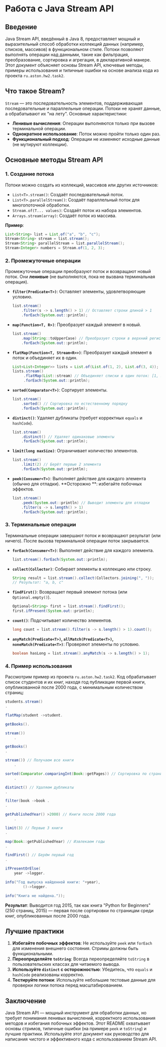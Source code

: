 # Работа с Java Stream API

## Введение

Java Stream API, введённый в Java 8, предоставляет мощный и выразительный способ обработки коллекций
данных (например, списков, массивов) в функциональном стиле. Потоки позволяют выполнять операции над
данными, такие как фильтрация, преобразование, сортировка и агрегация, в декларативной манере. Этот
документ объясняет основы Stream API, ключевые методы, примеры использования и типичные ошибки на
основе анализа кода из проекта `ru.aston.hw2.task2`.

## Что такое Stream?

`Stream` — это последовательность элементов, поддерживающая последовательные и параллельные
операции. Потоки не хранят данные, а обрабатывают их "на лету". Основные характеристики:

- **Ленивые вычисления**: Операции выполняются только при вызове терминальной операции.
- **Однократное использование**: Поток можно пройти только один раз.
- **Функциональный подход**: Операции не изменяют исходные данные (не мутируют коллекции).

## Основные методы Stream API

### 1. Создание потока

Потоки можно создать из коллекций, массивов или других источников:

- `List<T>.stream()`: Создаёт последовательный поток.
- `List<T>.parallelStream()`: Создаёт параллельный поток для многопоточной обработки.
- `Stream.of(T... values)`: Создаёт поток из набора элементов.
- `Arrays.stream(array)`: Создаёт поток из массива.

**Пример**:

```java
List<String> list = List.of("a", "b", "c");
Stream<String> stream = list.stream();
Stream<String> parallelStream = list.parallelStream();
Stream<Integer> numbers = Stream.of(1, 2, 3);
```

### 2. Промежуточные операции

Промежуточные операции преобразуют поток и возвращают новый поток. Они **ленивые** (не выполняются,
пока не вызвана терминальная операция).

- **`filter(Predicate<T>)`**: Оставляет элементы, удовлетворяющие условию.
  ```java
  list.stream()
      .filter(s -> s.length() > 1) // Оставляет строки длиной > 1
      .forEach(System.out::println);
  ```

- **`map(Function<T, R>)`**: Преобразует каждый элемент в новый.
  ```java
  list.stream()
      .map(String::toUpperCase) // Преобразует строки в верхний регистр
      .forEach(System.out::println);
  ```

- **`flatMap(Function<T, Stream<R>>)`**: Преобразует каждый элемент в поток и объединяет их в один.
  ```java
  List<List<Integer>> lists = List.of(List.of(1, 2), List.of(3, 4));
  lists.stream()
       .flatMap(List::stream) // Объединяет списки в один поток: [1, 2, 3, 4]
       .forEach(System.out::println);
  ```

- **`sorted(Comparator<T>)`**: Сортирует элементы.
  ```java
  list.stream()
      .sorted() // Сортировка по естественному порядку
      .forEach(System.out::println);
  ```

- **`distinct()`**: Удаляет дубликаты (требует корректных `equals` и `hashCode`).
  ```java
  list.stream()
      .distinct() // Удаляет одинаковые элементы
      .forEach(System.out::println);
  ```

- **`limit(long maxSize)`**: Ограничивает количество элементов.
  ```java
  list.stream()
      .limit(2) // Берёт первые 2 элемента
      .forEach(System.out::println);
  ```

- **`peek(Consumer<T>)`**: Выполняет действие для каждого элемента (обычно для отладки). **Осторожно
  **: избегайте побочных эффектов.
  ```java
  list.stream()
      .peek(System.out::println) // Выводит элементы для отладки
      .filter(s -> s.length() > 1)
      .forEach(System.out::println);
  ```

### 3. Терминальные операции

Терминальные операции завершают поток и возвращают результат (или ничего). После вызова терминальной
операции поток закрывается.

- **`forEach(Consumer<T>)`**: Выполняет действие для каждого элемента.
  ```java
  list.stream().forEach(System.out::println);
  ```

- **`collect(Collector)`**: Собирает элементы в коллекцию или строку.
  ```java
  String result = list.stream().collect(Collectors.joining(", "));
  // Результат: "a, b, c"
  ```

- **`findFirst()`**: Возвращает первый элемент потока (или `Optional.empty()`).
  ```java
  Optional<String> first = list.stream().findFirst();
  first.ifPresent(System.out::println);
  ```

- **`count()`**: Подсчитывает количество элементов.
  ```java
  long count = list.stream().filter(s -> s.length() > 1).count();
  ```

- **`anyMatch(Predicate<T>)`, `allMatch(Predicate<T>)`, `noneMatch(Predicate<T>)`**: Проверяют
  элементы по условию.
  ```java
  boolean hasLong = list.stream().anyMatch(s -> s.length() > 1);
  ```

### 4. Пример использования

Рассмотрим пример из проекта `ru.aston.hw2.task2`. Код обрабатывает список студентов и их книг,
находя год публикации первой книги, опубликованной после 2000 года, с минимальным количеством
страниц:

```Java
students.stream()
.

flatMap(student ->student.

getBooks().

stream())
    .

getBooks()
.

stream()) // Получаем все книги
    .

sorted(Comparator.comparingInt(Book::getPages)) // Сортировка по страницам
    .

distinct() // Удаляем дубликаты
.

filter(book ->book .
.

getPublishedYear() >2000) // Книги после 2000 года
    .

limit(3) // Первые 3 книги
.

map(Book::getPublishedYear) // Извлекаем годы
.

findFirst() // Берём первый год
.

ifPresentOrElse(
    year ->logger.

info("Год выпуска найденной книги: "+year),
        ()->logger.

info("Книга не найдена."));
```

**Результат**: Выводится год 2015, так как книга "Python for Beginners" (250 страниц, 2015) — первая
после сортировки по страницам среди книг, опубликованных после 2000 года.

## Лучшие практики

1. **Избегайте побочных эффектов**: Не используйте `peek` или `forEach` для изменения внешнего
   состояния. Стримы должны быть функциональными.
2. **Переопределяйте `toString`**: Всегда переопределяйте `toString` в пользовательских классах для
   читаемого вывода.
3. **Используйте `distinct` с осторожностью**: Убедитесь, что `equals` и `hashCode` реализованы
   корректно.
4. **Тестируйте потоки**: Используйте небольшие тестовые данные для проверки логики потока перед
   масштабированием.

## Заключение

Java Stream API — мощный инструмент для обработки данных, но требует понимания ленивых вычислений,
корректного использования методов и избегания побочных эффектов. Этот README охватывает основы
стримов, типичные ошибки (на примере `peek` и `toString`) и лучшие практики. Используйте этот
документ как руководство для написания чистого и эффективного кода с использованием Stream API.